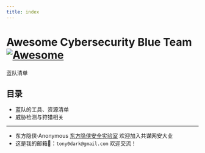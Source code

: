 ```yaml
---
title: index
---
```


# Awesome Cybersecurity Blue Team[![Awesome](https://awesome.re/badge-flat2.svg)](https://awesome.re)

蓝队清单



## 目录

-   蓝队的工具、资源清单
-   威胁检测与狩猎相关


---

-   东方隐侠·Anonymous  [东方隐侠安全实验室](http://www.cnblogs.com/sxdcgaq8080/p/7894828.html)  欢迎加入共谋网安大业
-   这是我的邮箱📮：`tony0dark@gmail.com` 欢迎交流！

